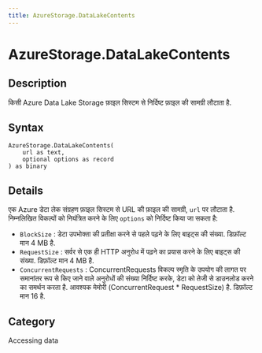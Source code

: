 ```yaml
---
title: AzureStorage.DataLakeContents
---
```


# AzureStorage.DataLakeContents


## Description

किसी Azure Data Lake Storage फ़ाइल सिस्टम से निर्दिष्ट फ़ाइल की सामग्री लौटाता है.


## Syntax

```powerquery
AzureStorage.DataLakeContents(
    url as text,
    optional options as record
) as binary
```


## Details

एक Azure डेटा लेक संग्रहण फ़ाइल सिस्टम से URL की फ़ाइल की सामग्री, <code>url</code> पर लौटाता है. निम्नलिखित विकल्पों को नियंत्रित करने के लिए <code>options</code> को निर्दिष्ट किया जा सकता है:     <ul><li><code>BlockSize</code> : डेटा उपभोक्ता की प्रतीक्षा करने से पहले पढ़ने के लिए बाइट्स की संख्या. डिफ़ॉल्ट मान 4 MB है.</li><li><code>RequestSize</code> : सर्वर से एक ही HTTP अनुरोध में पढ़ने का प्रयास करने के लिए बाइट्स की संख्या. डिफ़ॉल्ट मान 4 MB है.</li><li><code>ConcurrentRequests</code> : ConcurrentRequests विकल्प स्मृति के उपयोग की लागत पर समानांतर रूप से किए जाने वाले अनुरोधों की संख्या निर्दिष्ट करके, डेटा को तेजी से डाउनलोड करने का समर्थन करता है. आवश्यक मेमोरी (ConcurrentRequest \* RequestSize) है. डिफ़ॉल्ट मान 16 है.</li></ul>



## Category
Accessing data
